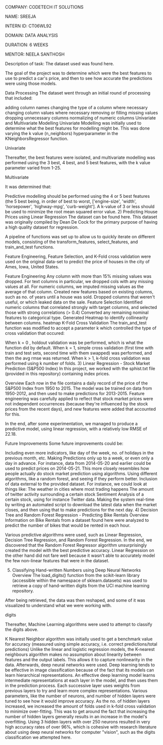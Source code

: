 COMPANY: CODETECH IT SOLUTIONS

NAME: SREEJA

INTERN ID: CT06WL92

DOMAIN: DATA ANALYSIS

DURATION: 6 WEEKS

MENTOR: NEELA SANTHOSH

Description of task:
The dataset used was found here.

The goal of the project was to determine which were the best features to use to predict a car's price, and then to see how accurate the predictions were using those models.

Data Processing
The dataset went through an initial round of processing that included:

adding column names
changing the type of a column where necessary
changing column values where necessary
removing or filling missing values
dropping unnecessary columns
normalizing of numeric columns
Univariate and Multivariate Modelling
Univariate Modelling was initially used to determine what the best features for modelling might be. This was done varying the k value (n_neighbors) hyperparameter in the KNeighborsRegressor function.

Univariate

Thereafter, the best features were isolated, and multivariate modelling was performed using the 3 best, 4 best, and 5 best features, with the k value parameter varied from 1-25.

Multivariate

It was determined that:

Predictive modelling should be performed using the 4 or 5 best features (the 5 best being, in order of best to worst, ['engine-size', 'width', 'horsepower', 'highway-mpg', 'curb-weight'].
A k-value of 3 or less should be used to minimize the root mean squared error value.
2) Predicting House Prices using Linear Regression
The dataset can be found here. This dataset was originally compiled by Dean De Cock for the primary purpose of having a high quality dataset for regression.

A pipeline of functions was set up to allow us to quickly iterate on different models, consisting of the transform_features, select_features, and train_and_test functions.

Feature Engineering, Feature Selection, and K-Fold cross validation were used on the original data-set to predict the price of houses in the city of Ames, Iowa, United States.

Feature Engineering
Any column with more than 15% missing values was dropped.
For text columns in particular, we dropped cols with any missing values at all.
For numeric columns, we imputed missing values as the average of that column.
Created new features based on existing columns, such as no. of years until a house was sold.
Dropped columns that weren't useful, or which leaked data on the sale.
Feature Selection
Identified numeric columns that correlated strongly with target columns, and selected those with strong correlations (> 0.4)
Converted any remaining nominal features to categorical type.
Generated Heatmap to identify collinearity between columns. heatmap
K-Fold Cross Validation
The train_and_test function was modified to accept a parameter k which controlled the type of cross validation that occured:

When k = 0 , holdout validation was be performed, which is what the function did by default.
When k = 1, simple cross validation (first time with train and test sets, second time with them swapped) was performed, and then the avg rmse was returned.
When k > 1, k-fold cross validation was performed using k number of folds.
3) Linear Regression - Stock Market Prediction (S&P500 Index)
In this project, we worked with the sphist.txt file (provided in this repository) containing index prices.

Overview
Each row in the file contains a daily record of the price of the S&P500 Index from 1950 to 2015. The model was be trained on data from 1950-2012, and then used to make predictions for 2013-2015. Feature engineering was carefully applied to reflect that stock market prices were not independent occurrences (because they're influenced by the stock prices from the recent days), and new features were added that accounted for this.

In the end, after some experimentation, we managed to produce a predictive model, using linear regression, with a relatively low RMSE of 22.18.

Future Improvements
Some future improvements could be:

Including even more indicators, like day of the week, no. of holidays in the previous month, etc.
Making Predictions only up to a week, or even only a day in advance.
For instance, data from 2014-05-20 and earlier could be used to predict prices on 2014-05-21.
This more closely resembles how people actually do stock market prediction using algorithms.
Using different algorithms, like a random forest, and seeing if they perform better.
Inclusion of data external to the provided dataset. For instance, we could look at things like:
The weather in cities where most trading happens
The amount of twitter activity surrounding a certain stock
Sentiment Analysis of a certain stock, using for instance Twitter data.
Making the system real-time by writing an automated script to download the latest data when the market closes, and then using that to make predictions for the next day.
4) Decision Tree and Random Forest Regression - Predicting Bike Rentals
Overview
Information on Bike Rentals from a dataset found here were analyzed to predict the number of bikes that would be rented in each hour.

Various predictive algorithms were used, such as Linear Regression, Decision Tree Regression, and Random Forest Regression. In the end, we discovered that the Random Forest Regressor algorithm unsurprisingly created the model with the best predictive accuracy. Linear Regression on the other hand did not fare well because it wasn't able to accurately model the few non-linear features that were in the dataset.

5) Classifying Hand-written Numbers using Deep Neural Networks
Overview
The load_digits() function from the scikit-learn library (accessible within the namespace of sklearn.datasets) was used to retrieve a copy of hand-written digits from the UCI machine learning repository.

After being retrieved, the data was then reshaped, and some of it was visualized to understand what we were working with.

digits

Thereafter, Machine Learning algorithms were used to attempt to classify the digits above.

K Nearest Neighbor algorithm was initially used to get a benchmark value for accuracy (measured using simple accuracy, i.e. correct predictions/total predictions)
Unlike the linear and logistic regression models, the K-nearest neighbours algorithm makes no assumption about linearity between features and the output labels. This allows it to capture nonlinearity in the data.
Afterwards, deep neural networks were used.
Deep learning tends to be effective in image classification because of the fact that its models can learn hierarchical representations. An effective deep learning model learns intermediate representations at each layer in the model, and then uses them in the prediction process. Each successive layer uses weights from previous layers to try and learn more complex representations.
Various parameters, like the number of neurons, and number of hidden layers were tuned to see how it would improve accuracy.
As the no. of hidden layers increased, we increased the amount of folds used in k-fold cross validation to minimize over-fitting. This was to get around the fact that increasing the number of hidden layers generally results in an increase in the model's overfitting.
Using 3 hidden layers with over 250 neurons resulted in very high accuracy rates of over 96%, which is cohesive with research literature about using deep neural networks for computer "vision", such as the digits classification we attempted here.
